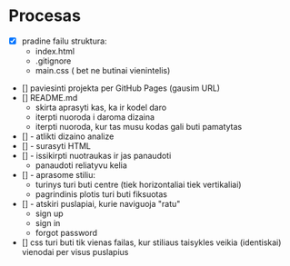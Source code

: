 # Procesas

- [x] pradine failu struktura:
    - index.html
    - .gitignore
    - main.css ( bet ne butinai vienintelis)
- [] paviesinti projekta per GitHub Pages (gausim URL)
- [] README.md
    - skirta aprasyti kas, ka ir kodel daro
    - iterpti nuoroda i daroma dizaina
    - iterpti nuoroda, kur tas musu kodas gali buti pamatytas
- [] - atlikti dizaino analize
- [] - surasyti HTML
- [] - issikirpti nuotraukas ir jas panaudoti
     - panaudoti reliatyvu kelia
- [] - aprasome stiliu:
     - turinys turi buti centre (tiek horizontaliai tiek vertikaliai)
     - pagrindinis plotis turi buti fiksuotas
- [] - atskiri puslapiai, kurie naviguoja "ratu"
     - sign up
     - sign in
     - forgot password
- [] css turi buti tik vienas failas, kur stiliaus taisykles veikia (identiskai) vienodai per visus puslapius     

